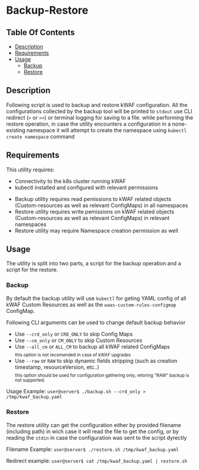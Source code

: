 # Backup-Restore

## Table Of Contents ###
- [Description](#description )
- [Requirements](#requiremnts )
- [Usage](#usage )
  * [Backup](#backup )
  * [Restore](#restore)

## Description ##
Following script is used to backup and restore kWAF configuration.
All the configurations collected by the backup tool will be printed to `stdout` use CLI redirect (`>` or `>>`) or terminal logging for saving to a file.
while performing the restore operation, in case the utility encounters a configuration in a none-existing namespace it will attempt to create the namespace using `kubectl create namespace` command 

## Requirements ##
This utility requires:
 - Connectivity to the k8s cluster running kWAF
 - kubectl installed and configured with relevant permissions
 * Backup utility requires read pemissions to kWAF related objects (Custom-resources as well as relevant ConfigMaps) in all namespaces
 * Restore utility requires write pemissions on kWAF related objects (Custom-resources as well as relevant ConfigMaps) in relevant namespaces
 * Restore utility may require Namespace creation permission as well

## Usage ##
The utility is split into two parts, a script for the backup operation and a script for the restore.

### Backup ###
By default the backup utility will use `kubectl` for geting YAML config of all kWAF Custom Resources as well as the `waas-custom-rules-configmap` ConfigMap.


Following CLI arguments can be used to change default backup behavior
 - Use `--crd_only` or `CRD_ONLY` to skip Config Maps
 - Use `--cm_only` or `CM_ONLY` to skip Custom Resources
 - Use `--all_cm` or `ALL_CM` to backup all kWAF related ConfigMaps <br>
 <sub> this option is not recomended in case of kWAF upgrades </sub>
 - Use `--raw` or `RAW` to skip dynamic fields stripping (such as creation timestamp, resourceVersion, etc..) <br>
 <sub> this option should be used for configuration gathering only, retoring "RAW" backup is not supported.</sub>

Usage Example: 
`user@server$ ./backup.sh --crd_only > /tmp/kwaf_backup.yaml`

### Restore ###
The restore utility can get the configuration either by provided filename (including path) in wich case it will read the file to get the config, or by reading the `stdin` in case the configuration was sent to the script dyrectly

Filename Example:
`user@server$ ./restore.sh /tmp/kwaf_backup.yaml`

Redirect example:
`user@server$ cat /tmp/kwaf_backup.yaml | restore.sh`
